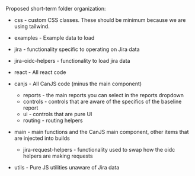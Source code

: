Proposed short-term folder organization:

- css - custom CSS classes. These should be minimum because we are using tailwind.
- examples - Example data to load

- jira - functionality specific to operating on Jira data
- jira-oidc-helpers - functionality to load jira data


- react - All react code
- canjs - All CanJS code (minus the main component)
  - reports - the main reports you can select in the reports dropdown 
  - controls - controls that are aware of the specifics of the baseline report
  - ui - controls that are pure UI
  - routing - routing helpers

- main - main functions and the CanJS main component, other items that are injected into builds
    - jira-request-helpers - functionality used to swap how the oidc helpers are making requests

- utils - Pure JS utilities unaware of Jira data 